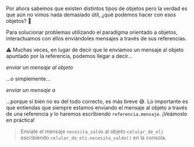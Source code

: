 Por ahora sabemos que existen distintos tipos de objetos pero la verdad es que aún no vimos nada demasiado útil, ¿qué podemos hacer con esos objetos? :thinking:

Para solucionar problemas utilizando el paradigma orientado a objetos, interactuamos con ellos enviándoles mensajes a través de sus referencias.

:warning: Muchas veces, en lugar de decir que le enviamos un mensaje al objeto apuntado por la referencia, podemos llegar a decir...

_enviar un mensaje al objeto_ 

...o simplemente...

_enviar un mensaje a_

...porque si bien no es del todo correcto, es más breve :sweat_smile:. Lo importante es que entiendas que siempre estamos enviando el mensaje al objeto a través de una referencia y lo haremos escribiendo `referencia.mensaje`. ¡Veámoslo en práctica!

> Enviale el mensaje `necesita_saldo` al objeto `celular_de_eli` escribiendo `celular_de_eli.necesita_saldo()` en la consola.